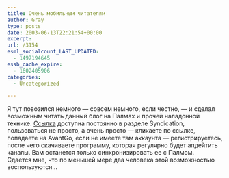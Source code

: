 ```yaml
---
title: Очень мобильным читателям
author: Gray
type: posts
date: 2003-06-13T22:21:54+00:00
excerpt:
url: /3154
esml_socialcount_LAST_UPDATED:
  - 1497194645
essb_cache_expire:
  - 1602405906
categories:
  - Uncategorized

---
```








Я тут повозился немного &#8212; совсем немного, если честно, &#8212; и сделал возможным читать данный блог на Палмах и прочей наладонной технике. <a href="http://avantgo.com/mydevice/autoadd.html?title=BloGnot&#038;url=http%3A%2F%2Fwww.searchengines.ru/blog/indexpda.html&#038;max=100&#038;depth=0&#038;images=0&#038;links=1&#038;refresh=always&#038;hours=2&#038;dflags=127&#038;hour=0&#038;quarter=00&#038;s=00" target="_blank">Ссылка</a> доступна постоянно в разделе Syndication, пользоваться не просто, а очень просто &#8212; кликаете по ссылке, попадаете на AvantGo, если не имеете там аккаунта &#8212; регистрируетесь, после чего скачиваете программу, которая регулярно будет апдейтить каналы. Вам останется только синхронизировать ее с Палмом.  
Сдается мне, что по меньшей мере два человека этой возможностью воспользуются&#8230;